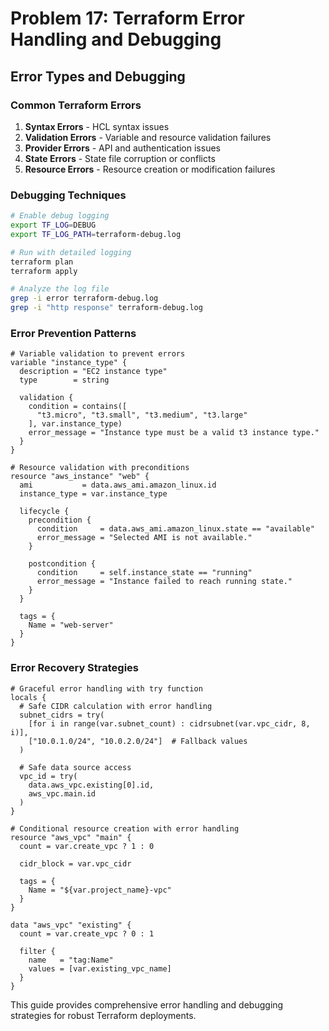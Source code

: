 # Problem 17: Terraform Error Handling and Debugging

## Error Types and Debugging

### Common Terraform Errors
1. **Syntax Errors** - HCL syntax issues
2. **Validation Errors** - Variable and resource validation failures
3. **Provider Errors** - API and authentication issues
4. **State Errors** - State file corruption or conflicts
5. **Resource Errors** - Resource creation or modification failures

### Debugging Techniques
```bash
# Enable debug logging
export TF_LOG=DEBUG
export TF_LOG_PATH=terraform-debug.log

# Run with detailed logging
terraform plan
terraform apply

# Analyze the log file
grep -i error terraform-debug.log
grep -i "http response" terraform-debug.log
```

### Error Prevention Patterns
```hcl
# Variable validation to prevent errors
variable "instance_type" {
  description = "EC2 instance type"
  type        = string
  
  validation {
    condition = contains([
      "t3.micro", "t3.small", "t3.medium", "t3.large"
    ], var.instance_type)
    error_message = "Instance type must be a valid t3 instance type."
  }
}

# Resource validation with preconditions
resource "aws_instance" "web" {
  ami           = data.aws_ami.amazon_linux.id
  instance_type = var.instance_type
  
  lifecycle {
    precondition {
      condition     = data.aws_ami.amazon_linux.state == "available"
      error_message = "Selected AMI is not available."
    }
    
    postcondition {
      condition     = self.instance_state == "running"
      error_message = "Instance failed to reach running state."
    }
  }
  
  tags = {
    Name = "web-server"
  }
}
```

### Error Recovery Strategies
```hcl
# Graceful error handling with try function
locals {
  # Safe CIDR calculation with error handling
  subnet_cidrs = try(
    [for i in range(var.subnet_count) : cidrsubnet(var.vpc_cidr, 8, i)],
    ["10.0.1.0/24", "10.0.2.0/24"]  # Fallback values
  )
  
  # Safe data source access
  vpc_id = try(
    data.aws_vpc.existing[0].id,
    aws_vpc.main.id
  )
}

# Conditional resource creation with error handling
resource "aws_vpc" "main" {
  count = var.create_vpc ? 1 : 0
  
  cidr_block = var.vpc_cidr
  
  tags = {
    Name = "${var.project_name}-vpc"
  }
}

data "aws_vpc" "existing" {
  count = var.create_vpc ? 0 : 1
  
  filter {
    name   = "tag:Name"
    values = [var.existing_vpc_name]
  }
}
```

This guide provides comprehensive error handling and debugging strategies for robust Terraform deployments.
